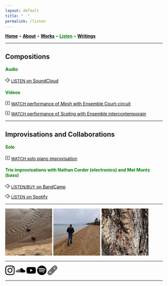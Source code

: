 ```yaml
---
layout: default
title: " ‎ "
permalink: /listen
---
```


<a href="/" style="color: black">**Home**</a> <a style="color: green"> • </a> <a href="/about" style="color: black">**About**</a> <a style="color: green"> • </a> <a href="/works" style="color: black">**Works**</a> <a style="color: green"> • </a> <a href="/listen" style="color: green">**Listen**</a> <a style="color: green"> • </a> <a href="/writings" style="color: black">**Writings**</a>

***

## Compositions

#### <a style="color: green">Audio</a>

[<img src="./listen.png" width="15" />](https://soundcloud.com/matthewtmonaco) <a href="https://soundcloud.com/matthewtmonaco" style="color: black"><font size="2">LISTEN</font> on SoundCloud</a> 

#### <a style="color: green">Videos</a>

[<img src="./watch.png" width="15" />](https://www.youtube.com/watch?v=RuL0ushx5a0&list=RDRuL0ushx5a0&start_radio=1&ab_channel=Royaumont) <a href="https://www.youtube.com/watch?v=RuL0ushx5a0&list=RDRuL0ushx5a0&start_radio=1&ab_channel=Royaumont" style="color: black"><font size="2">WATCH</font> performance of *Mesh* with Ensemble Court-circuit</a> 

[<img src="./watch.png" width="15" />](https://www.youtube.com/watch?v=t6OVz_XPd8w&list=RDt6OVz_XPd8w&start_radio=1&ab_channel=MatthewMonaco) <a href="https://www.youtube.com/watch?v=t6OVz_XPd8w&list=RDt6OVz_XPd8w&start_radio=1&ab_channel=MatthewMonaco" style="color: black"><font size="2">WATCH</font> performance of *Scaling* with Ensemble intercontemporain</a> 

***

## Improvisations and Collaborations

#### <a style="color: green">Solo</a>

[<img src="./watch.png" width="15" />](https://www.youtube.com/watch?v=8I3eImyJudY&ab_channel=MatthewMonaco) <a href="https://www.youtube.com/watch?v=8I3eImyJudY&ab_channel=MatthewMonaco" style="color: black"><font size="2">WATCH</font> solo piano improvisation</a> 

#### <a style="color: green">Trio improvisations with Nathan Corder (electronics) and Mat Muntz (bass)</a>

[<img src="./listen.png" width="15" />](https://cmmtrio.bandcamp.com/album/live-in-berkeley) <a href="https://cmmtrio.bandcamp.com/album/live-in-berkeley" style="color: black"><font size="2">LISTEN/BUY</font> on BandCamp</a> 

[<img src="./listen.png" width="15" />](https://open.spotify.com/album/4iauZxL3PfG5TKyKZJAsPs?si=DTq-50U7TKGEM1J9oOs-fg) <a href="https://open.spotify.com/album/4iauZxL3PfG5TKyKZJAsPs?si=DTq-50U7TKGEM1J9oOs-fg" style="color: black"><font size="2">LISTEN</font> on Spotify</a> 

***

<img src="./tahoe-water.jpg" width="150" /> <img src="./tahoe-walking.jpg" width="150" /> <img src="./tahoe-tree.jpg" width="150" />

***

[<img src="./instagram.png" width="30" />](https://www.instagram.com/matthew.t.monaco)  [<img src="./soundcloud.png" width="30" />](https://soundcloud.com/matthewtmonaco)  [<img src="./youtube.png" width="30" />](https://www.youtube.com/@matthewtmonaco)  [<img src="./spotify.png" width="30" />](https://open.spotify.com/artist/7c6dcoAhkkQznw76SGbMDu)  [<img src="./link.png" width="30" />](https://linktr.ee/matthew.t.monaco)

***

